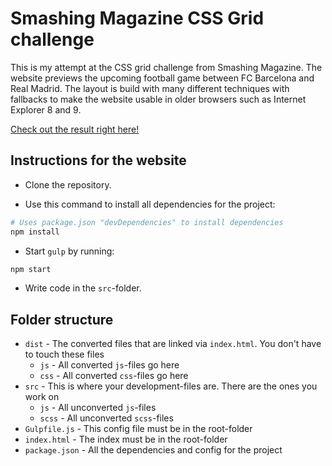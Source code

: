 # Smashing Magazine CSS Grid challenge

This is my attempt at the CSS grid challenge from Smashing Magazine. The website previews the upcoming football game between FC Barcelona and Real Madrid. The layout is build with many different techniques with fallbacks to make the website usable in older browsers such as Internet Explorer 8 and 9.

[Check out the result right here!](https://erikdson.github.io/smashing-grid-challenge/)

## Instructions for the website

* Clone the repository.

* Use this command to install all dependencies for the project:

```bash
# Uses package.json "devDependencies" to install dependencies
npm install
```

* Start `gulp` by running:

```bash
npm start
```

* Write code in the `src`-folder.


## Folder structure

* `dist` - The converted files that are linked via `index.html`. You don't have to touch these files
    - `js` - All converted `js`-files go here
    - `css` - All converted `css`-files go here
* `src` - This is where your development-files are. There are the ones you work on
    - `js` - All unconverted `js`-files
    - `scss` - All unconverted `scss`-files
* `Gulpfile.js` - This config file must be in the root-folder
* `index.html` - The index must be in the root-folder
* `package.json` - All the dependencies and config for the project
